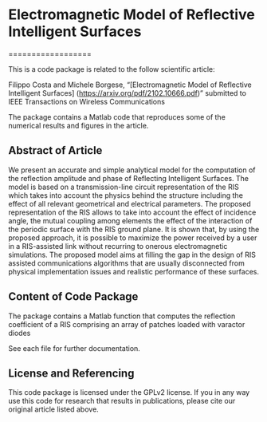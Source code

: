 # Electromagnetic Model of Reflective Intelligent Surfaces
==================

This is a code package is related to the follow scientific article:

Filippo Costa and Michele Borgese, “[Electromagnetic Model of Reflective Intelligent Surfaces] (https://arxiv.org/pdf/2102.10666.pdf)” submitted to IEEE Transactions on Wireless Communications

The package contains a Matlab code that reproduces some of the numerical results and figures in the article.


## Abstract of Article

We present an accurate and simple analytical model for the computation of the reflection amplitude and phase of Reflecting Intelligent Surfaces. The model is based on a transmission-line circuit representation of the RIS which takes into account the physics behind the structure including the effect of all relevant geometrical and electrical parameters. The proposed representation of the RIS allows to take into account the effect of incidence angle, the mutual coupling among elements the effect of the interaction of the periodic surface with the RIS ground plane. It is shown that, by using the proposed approach, it is possible to maximize the power received by a user in a RIS-assisted link without recurring to onerous electromagnetic simulations. The proposed model aims at filling the gap in the design of RIS assisted communications algorithms that are usually disconnected from physical implementation issues and realistic performance of these surfaces.    

## Content of Code Package

The package contains a Matlab function that computes the reflection coefficient of a RIS comprising an array of patches loaded with varactor diodes

See each file for further documentation.


## License and Referencing

This code package is licensed under the GPLv2 license. If you in any way use this code for research that results in publications, please cite our original article listed above.
